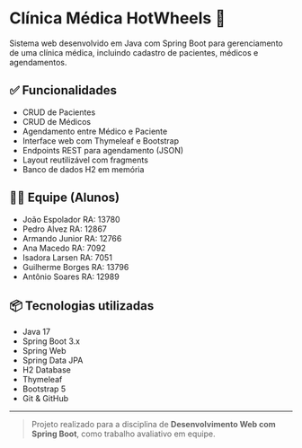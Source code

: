 # Clínica Médica HotWheels 🏥

Sistema web desenvolvido em Java com Spring Boot para gerenciamento de uma clínica médica, incluindo cadastro de pacientes, médicos e agendamentos.

## ✅ Funcionalidades

- CRUD de Pacientes
- CRUD de Médicos
- Agendamento entre Médico e Paciente
- Interface web com Thymeleaf e Bootstrap
- Endpoints REST para agendamento (JSON)
- Layout reutilizável com fragments
- Banco de dados H2 em memória

## 👨‍💻 Equipe (Alunos)

- João Espolador RA: 13780
- Pedro Alvez RA: 12867
- Armando Junior RA: 12766 
- Ana Macedo RA: 7092
- Isadora Larsen RA: 7051
- Guilherme Borges RA: 13796
- Antônio Soares RA: 12989

## 📦 Tecnologias utilizadas

- Java 17
- Spring Boot 3.x
- Spring Web
- Spring Data JPA
- H2 Database
- Thymeleaf
- Bootstrap 5
- Git & GitHub

---

> Projeto realizado para a disciplina de **Desenvolvimento Web com Spring Boot**, como trabalho avaliativo em equipe.
